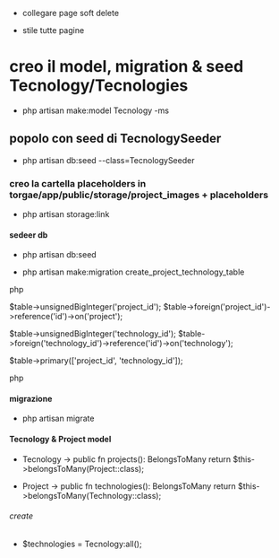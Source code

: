 <!-- creiamo con Laravel un sistema customizzato di gestione del nostro Portfolio di progetti. Questo progetto lo porteremo avanti fino alla fine di Novembre, usando varie repo, é quindi di massima importanza che ci lavoriate con cura e in modo dettagliato.

Oggi iniziamo un nuovo progetto che si arricchirà nel corso delle prossime lezioni: man mano aggiungeremo funzionalità e vedremo la nostra applicazione crescere ed evolvere.

Nel pomeriggio, rifate ciò che abbiamo visto insieme stamattina stilando tutto a vostro piacere utilizzando Bootstra/SASS.

Descrizione:
Ripercorriamo gli steps fatti a lezione ed iniziamo un nuovo progetto usando laravel breeze ed il pacchetto Laravel 9 Preset con autenticazione.

Iniziamo con il definire il layout, modello, migrazione, controller e rotte necessarie per il sistema portfolio:
Autenticazione: si parte con l'autenticazione e la creazione di un layout per back-office

Creazione del modello Project con relativa migrazione, seeder, controller e rotte

Per la parte di back-office creiamo un resource controller Admin\\ProjectController per gestire tutte le operazioni CRUD dei progetti

Bonus
Implementiamo la validazione dei dati dei Progetti nelle operazioni CRUD che lo richiedono usando due form requests. -->





- collegare page soft delete

- stile tutte pagine



<!-- 

continuiamo a lavorare sul codice dei giorni scorsi, ma in una nuova repo e aggiungiamo una nuova entità Type.

Questa entità rappresenta la tipologia di progetto ed è in relazione one to many con i progetti.

I task da svolgere sono diversi, ma alcuni di essi sono un ripasso di ciò che abbiamo fatto nelle lezioni dei giorni scorsi:

creare la migration per la tabella types

creare il model Type

creare la migration di modifica per la tabella projects per aggiungere la chiave esterna

aggiungere ai model Type e Projecti metodi per definire la relazione one to many

visualizzare nella pagina di dettaglio di un progetto la tipologia associata, se presente

permettere all’utente di associare una tipologia nella pagina di creazione e modifica di un progetto

gestire il salvataggio dell’associazione progetto-tipologia con opportune regole di validazione



Bonus 1 (non opzionale):

creare il seeder per il model Type.

Bonus 2 (opzionale):

aggiungere le operazioni CRUD per il model Type, in modo da gestire le tipologie di progetto direttamente dal pannello di amministrazione.

 -->

# creo il model, migration & seed Tecnology/Tecnologies

- php artisan make:model Tecnology -ms

## popolo con seed di TecnologySeeder

 - php artisan db:seed --class=TecnologySeeder

### creo la cartella placeholders in torgae/app/public/storage/project_images + placeholders

- php artisan storage:link

#### sedeer db

- php artisan db:seed

- php artisan make:migration create_project_technology_table

php

$table->unsignedBigInteger('project_id');
$table->foreign('project_id')->reference('id')->on('project');

$table->unsignedBigInteger('technology_id');
$table->foreign('technology_id')->reference('id')->on('technology');

$table->primary(['project_id', 'technology_id']);

php

#### migrazione

- php artisan migrate

#### Tecnology & Project model

- Tecnology -> public fn projects(): BelongsToMany
                return $this->belongsToMany(Project::class);

- Project -> public fn technologies(): BelongsToMany
                return $this->belongsToMany(Technology::class);


                
###### create 

- $technologies = Tecnology:all();